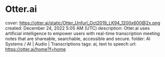 # Otter.ai

cover: https://otter.ai/static/Otter_Unfurl_Oct2019_LK94_1200x600@2x.png
created: December 24, 2022 5:05 AM (UTC)
description: Otter.ai uses artificial intelligence to empower users with real-time transcription meeting notes that are shareable, searchable, accessible and secure.
folder: AI Systems / AI | Audio | Transcriptions
tags: ai, text to speech
url: https://otter.ai/home?f=home